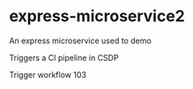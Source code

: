 # express-microservice2
An express microservice used to demo

Triggers a CI pipeline in CSDP

Trigger workflow 103
